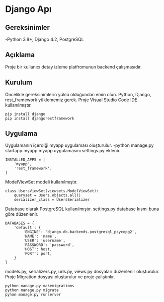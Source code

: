 # Django Apı

## Gereksinimler

-Python 3.8+, Django 4.2, PostgreSQL

## Açıklama

Proje bir kullanıcı detay izleme platfromunun backend çalışmasıdır. 

## Kurulum

Öncelikle gereksinimlerin yüklü olduğundan emin olun. Python, Django, rest_framework yüklememiz gerek. Proje Visual Studio Code IDE kullanılmıştır.
```
pip install django
pip install djangorestframework
```

## Uygulama

Uygulamanın içerdiği myapp uygulaması oluşturulur.
-python manage.py startapp myapp
myapp uygulamasını settings.py eklenir.

```
INSTALLED_APPS = [
    'myapp',
    'rest_framework',
]
```

ModelViewSet modeli kullanılmıştır.

```
class UsersViewSet(viewsets.ModelViewSet):
    queryset = Users.objects.all()
    serializer_class = UsersSerializer
```

Database olarak PostgreSQL kullanılmıştır. settings.py database kısmı buna göre düzenlenir.
```
DATABASES = {
    'default': {
        'ENGINE': 'django.db.backends.postgresql_psycopg2',
        'NAME': 'name', 
        'USER': 'username',
        'PASSWORD': 'password',
        'HOST': host, 
        'PORT': port,
    }
}
```

models.py, serializers.py, urls.py, views.py dosyaları düzenlenir oluşturulur.
Proje Migration dosyası oluşturulur ve proje çalıştırılır.
```
python manage.py makemigrations
python manage.py migrate
pyhon manage.py runserver
```


